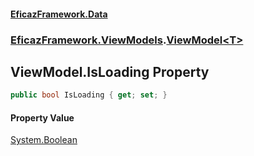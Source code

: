 #### [EficazFramework.Data](EficazFrameworkData.md 'EficazFramework Data')
### [EficazFramework.ViewModels](EficazFrameworkData.md#EficazFramework.ViewModels 'EficazFramework.ViewModels').[ViewModel&lt;T&gt;](EficazFramework.ViewModels/ViewModel_T_.md 'EficazFramework.ViewModels.ViewModel<T>')

## ViewModel<T>.IsLoading Property

```csharp
public bool IsLoading { get; set; }
```

#### Property Value
[System.Boolean](https://docs.microsoft.com/en-us/dotnet/api/System.Boolean 'System.Boolean')